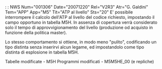  :  : NWS Num="001306" Date="20071220" Rel="V2R3" Atr="G. Galdini" Tem="APP" App="M5" Tit="ATP al livello" Sts="20"
E' possibile interrompere il calcolo dell'ATP al livello del codice richiesto, impostando il campo opportuno in tabella M5H.
In assenza di copertura verrà considerato solo il tempo di approvvigionamento del livello (produzione od acquisto in funzione della politica master).

Lo stesso comportamento si ottiene, in modo meno "pulito", codificando un tipo distinta senza inserirvi alcun legame, ed impostandolo come tipo distinta di esplosione in tabella M5H.

Tabelle modificate - M5H
Programmi modificati - M5M5HE_00 (e repliche)
